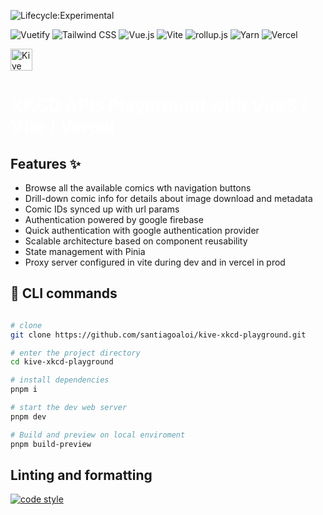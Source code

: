 ![Lifecycle:Experimental](https://img.shields.io/badge/Lifecycle-Experimental-339999)

![Vuetify](https://img.shields.io/static/v1?style=flat&message=Vuetify&color=373e47&logo=Vuetify&logoColor=8DD6F9&label=)
![Tailwind CSS](https://img.shields.io/static/v1?style=flat&message=Tailwind+CSS&color=373e47&logo=Tailwind+CSS&logoColor=06B6D4&label=)
![Vue.js](https://img.shields.io/static/v1?style=flat&message=Vue.js&color=373e47&logo=Vue.js&logoColor=4FC08D&label=)
![Vite](https://img.shields.io/static/v1?style=flat&message=Vite&color=373e47&logo=Vite&logoColor=967cff&label=)
![rollup.js](https://img.shields.io/static/v1?style=flat&message=rollup.js&color=373e47&logo=rollup.js&logoColor=fe3333&label=)
![Yarn](https://img.shields.io/static/v1?style=flat&message=Yarn&color=373e47&logo=Yarn&logoColor=FFFFFF&label=)
![Vercel](https://img.shields.io/static/v1?style=flat&message=Vercel&color=373e47&logo=Vercel&logoColor=FFFFFF&label=)

<p align="start">
  <a href="#" target="_blank" rel="noopener noreferrer">
    <img width="35" src="public/favicon.ico" alt="Kive">
  </a>
</p>

# <span style="color: #fff;"> XKCD APIs Playground with Vue3 / Vite / Vercel </span>

## Features ✨

- Browse all the available comics wth navigation buttons
- Drill-down comic info for details about image download and metadata
- Comic IDs synced up with url params
- Authentication powered by google firebase
- Quick authentication with google authentication provider
- Scalable architecture based on component reusability
- State management with Pinia
- Proxy server configured in vite during dev and in vercel in prod

## 🚀 CLI commands

```bash

# clone
git clone https://github.com/santiagoaloi/kive-xkcd-playground.git

# enter the project directory
cd kive-xkcd-playground

# install dependencies
pnpm i

# start the dev web server
pnpm dev

# Build and preview on local enviroment
pnpm build-preview

```

## Linting and formatting

[![code style](https://antfu.me/badge-code-style.svg)](https://github.com/antfu/eslint-config)
